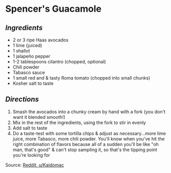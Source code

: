 # Spencer's Guacamole

##  *Ingredients*
- 2 or 3 ripe Haas avocados
- 1 lime (juiced)
- 1 shallot
- 1 jalapeño pepper
- 1-2 tablespoons cilantro (chopped, optional)
- Chili powder
- Tabasco sauce
- 1 small red and & tasty Roma tomato (chopped into small chunks)
- Kosher salt to taste

##  *Directions*
1. Smash the avocados into a chunky cream by hand with a fork (you don't want it blended smooth!)
2. Mix in the rest of the ingredients, using the fork to stir in evenly
3. Add salt to taste
4. Do a taste-test with some tortilla chips & adjust as necessary...more lime juice, more Tabasco, more chili powder. You'll know when you've hit the right combination of flavors because all of a sudden you'll be like "oh man, that's good" & can't stop sampling it, so that's the tipping point you're looking for

Source: [Reddit, u/Kaidomac](https://www.reddit.com/r/SalsaSnobs/comments/a3kjdy/the_only_guacamole_recipe_youll_ever_need/)